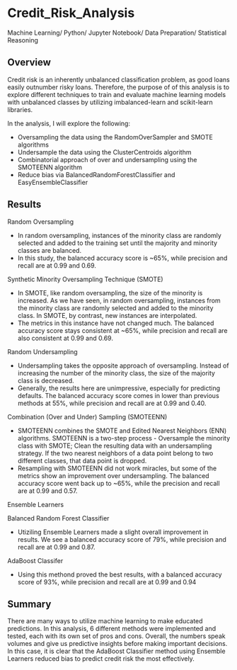 # Credit_Risk_Analysis
Machine Learning/ Python/ Jupyter Notebook/ Data Preparation/ Statistical Reasoning

## Overview 
Credit risk is an inherently unbalanced classification problem, as good loans easily outnumber risky loans. Therefore, the purpose of of this analysis is to explore different techniques to train and evaluate machine learning models with unbalanced classes by utilizing imbalanced-learn and scikit-learn libraries. 

In the analysis, I will explore the following: 
* Oversampling the data using the RandomOverSampler and SMOTE algorithms
* Undersample the data using the ClusterCentroids algorithm
* Combinatorial approach of over and undersampling using the SMOTEENN algorithm
* Reduce bias via BalancedRandomForestClassifier and EasyEnsembleClassifier

## Results 
Random Oversampling
* In random oversampling, instances of the minority class are randomly selected and added to the training set until the majority and minority classes are balanced. 
* In this study, the balanced accuracy score is ~65%, while precision and recall are at 0.99 and 0.69. 

Synthetic Minority Oversampling Technique (SMOTE)
* In SMOTE, like random oversampling, the size of the minority is increased. As we have seen, in random oversampling, instances from the minority class are randomly selected and added to the minority class. In SMOTE, by contrast, new instances are interpolated.
* The metrics in this instance have not changed much. The balanced accuracy score stays consistent at ~65%, while precision and recall are also consistent at 0.99 and 0.69. 

Random Undersampling
* Undersampling takes the opposite approach of oversampling. Instead of increasing the number of the minority class, the size of the majority class is decreased.
* Generally, the results here are unimpressive, especially for predicting defaults. The balanced accuracy score comes in lower than previous methods at 55%, while precision and recall are at 0.99 and 0.40. 

Combination (Over and Under) Sampling (SMOTEENN)
* SMOTEENN combines the SMOTE and Edited Nearest Neighbors (ENN) algorithms. SMOTEENN is a two-step process - Oversample the minority class with SMOTE; 
Clean the resulting data with an undersampling strategy. If the two nearest neighbors of a data point belong to two different classes, that data point is dropped.
* Resampling with SMOTEENN did not work miracles, but some of the metrics show an improvement over undersampling. The balanced accuracy score went back up to ~65%, while the precision and recall are at 0.99 and 0.57. 

Ensemble Learners 

Balanced Random Forest Classifier 
* Utiziling Ensemble Learners made a slight overall improvement in results. We see a balanced accuracy score of 79%, while precision and recall are at 0.99 and 0.87. 

AdaBoost Classifer 
* Using this methond proved the best results, with a balanced accuracy score of 93%, while precision and recall are at 0.99 and 0.94

## Summary 
There are many ways to utilize machine learning to make educated predictions. In this analysis, 6 different methods were implemented and tested, each with its own set of pros and cons. Overall, the numbers speak volumes and give us predictive insights before making important decisions. In this case, it is clear that the AdaBoost Classifier method using Ensemble Learners reduced bias to predict credit risk the most effectively. 
